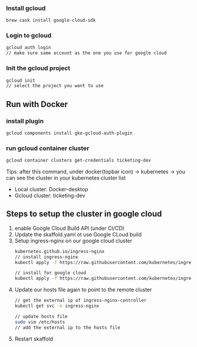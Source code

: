 ### Install gcloud
```bash
brew cask install google-cloud-sdk
```

### Login to gcloud
```bash
gcloud auth login
// make sure same account as the one you use for google cloud
```

### Init the gcloud project
```bash
gcloud init
// select the project you want to use
```

## Run with Docker
### install plugin
```bash
gcloud components install gke-gcloud-auth-plugin
```

### run gcloud container cluster
```bash
gcloud container clusters get-credentials ticketing-dev 
```
Tips: after this command, under docker(topbar icon) -> kubernetes -> 
you can see the cluster in your kubernetes cluster list
* Local cluster: Docker-desktop
* Gcloud cluster: ticketing-dev


## Steps to setup the cluster in google cloud
1. enable Google Cloud Build API (under CI/CD)
2. Update the skaffold.yaml ot use Google CLoud build
3. Setup ingress-nginx on our google cloud cluster
    ```bash
    kubernetes.github.io/ingress-nginx
   // install ingress-nginx
    kubectl apply -f https://raw.githubusercontent.com/kubernetes/ingress-nginx/controller-v1.8.2/deploy/static/provider/cloud/deploy.yaml
   
   // install for google cloud
    kubectl apply -f https://raw.githubusercontent.com/kubernetes/ingress-nginx/controller-v1.8.2/deploy/static/provider/cloud/deploy.yaml
    ```
4. Update our hosts file again to point to the remote cluster
    ```bash
    // get the external ip of ingress-nginx-controller
    kubectl get svc -n ingress-nginx
   
    // update hosts file
    sudo vim /etc/hosts
    // add the external ip to the hosts file
5. Restart skaffold
